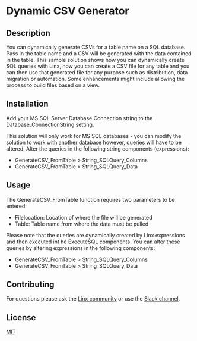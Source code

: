 # Dynamic CSV Generator

## Description
You can dynamically generate CSVs for a table name on a SQL database. Pass in the table name and a CSV will be generated with the data contained in the table. This sample solution shows how you can dynamically create SQL queries with Linx, how you can create a CSV file for any table and you can then use that generated file for any purpose such as distribution, data migration or automation. Some enhancements might include allowing the process to build files based on a view. 

## Installation
Add your MS SQL Server Database Connection string to the Database_ConnectionString setting. 

This solution will only work for MS SQL databases - you can modify the solution to work with another database however, queries will have to be altered. Alter the queries in the following string components (expressions):
- GenerateCSV_FromTable > String_SQLQuery_Columns
- GenerateCSV_FromTable > String_SQLQuery_Data

## Usage

The GenerateCSV_FromTable function requires two parameters to be entered:
- Filelocation: Location of where the file will be generated
- Table: Table name from where the data must be pulled

Please note that the queries are dynamically created by Linx expressions and then executed int he ExecuteSQL components. You can alter these queries by altering expressions in the following components:
- GenerateCSV_FromTable > String_SQLQuery_Columns
- GenerateCSV_FromTable > String_SQLQuery_Data

## Contributing

For questions please ask the [Linx community](https://linx/software/community) or use the [Slack channel](https://linxsoftware.slack.com/archives/C01FLBC1XNX). 

## License

[MIT](https://github.com/linx-software/template-repo/blob/main/LICENSE.txt)
